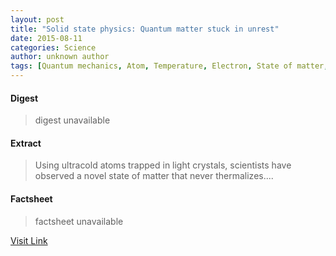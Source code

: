 ```yaml
---
layout: post
title: "Solid state physics: Quantum matter stuck in unrest"
date: 2015-08-11
categories: Science
author: unknown author
tags: [Quantum mechanics, Atom, Temperature, Electron, State of matter, Ultracold atom, Optical lattice, Particle, Physical sciences, Mechanical engineering, Nature, Condensed matter, Modern physics, Solid state engineering, Applied and interdisciplinary physics, Particle physics, Theoretical physics, Materials science, Condensed matter physics, Physical chemistry, Mechanics, Chemistry, Physics]
---
```



#### Digest
>digest unavailable

#### Extract
>Using ultracold atoms trapped in light crystals, scientists have observed a novel state of matter that never thermalizes....

#### Factsheet
>factsheet unavailable

[Visit Link](http://www.sciencedaily.com/releases/2015/07/150731070449.htm)


